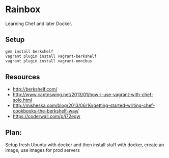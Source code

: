 # Rainbox

Learning Chef and later Docker.

## Setup

```bash
gem install berkshelf
vagrant plugin install vagrant-berkshelf
vagrant plugin install vagrant-omnibus
```

## Resources

- http://berkshelf.com/
- http://www.captnswing.net/2013/01/how-i-use-vagrant-with-chef-solo.html
- http://misheska.com/blog/2013/06/16/getting-started-writing-chef-cookbooks-the-berkshelf-way/
- https://coderwall.com/p/j72egw


## Plan:

Setup fresh Ubuntu with docker and then install stuff with docker, create an image, use images for prod servers
